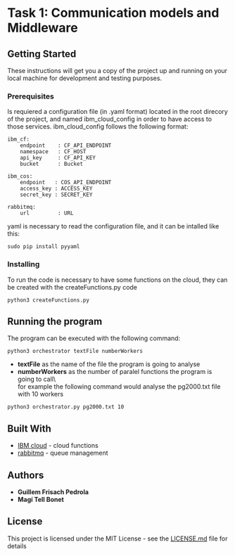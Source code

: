 # Task 1: Communication models and Middleware

## Getting Started

These instructions will get you a copy of the project up and running on your local machine for development and testing purposes.

### Prerequisites

Is requiered a configuration file (in .yaml format) located in the root direcory of the project, and named ibm_cloud_config in order to have access to those services.
ibm_cloud_config follows the following format:

```
ibm_cf:
    endpoint    : CF_API_ENDPOINT
    namespace   : CF_HOST
    api_key     : CF_API_KEY
    bucket      : Bucket

ibm_cos:
    endpoint   : COS_API_ENDPOINT
    access_key : ACCESS_KEY
    secret_key : SECRET_KEY

rabbitmq:
    url         : URL
```

yaml is necessary to read the configuration file, and it can be intalled like this:

```
sudo pip install pyyaml
```


### Installing

To run the code is necessary to have some functions on the cloud, they can be created with the  createFunctions.py code

```
python3 createFunctions.py
```
## Running the program

The program can be executed with the following command:

```
python3 orchestrator textFile numberWorkers
```
* **textFile** as the name of the file the program is going to analyse
* **numberWorkers** as the number of paralel functions the program is going to call\ \
for example the following command would analyse the pg2000.txt file with 10 workers
```
python3 orchestrator.py pg2000.txt 10
```

## Built With

* [IBM cloud](https://www.ibm.com/uk-en/cloud) - cloud functions
* [rabbitmq](https://www.rabbitmq.com) - queue management

## Authors

* **Guillem Frisach Pedrola** 
* **Magí Tell Bonet** 

## License

This project is licensed under the MIT License - see the [LICENSE.md](LICENSE.md) file for details